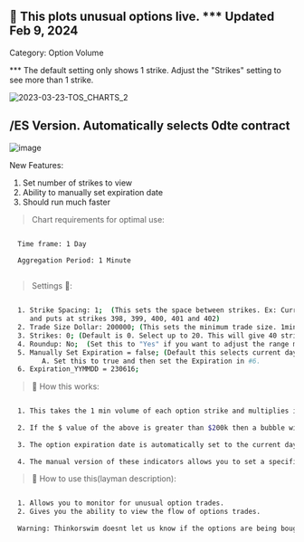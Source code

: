 ## 🚀 This plots unusual options live. *** Updated Feb 9, 2024

Category: Option Volume

*** The default setting only shows 1 strike. Adjust the "Strikes" setting to see more than 1 strike.

![2023-03-23-TOS_CHARTS_2](https://user-images.githubusercontent.com/75052782/227285731-0b805b9a-704c-462f-8780-d08926980c08.png)

## /ES Version. Automatically selects 0dte contract
![image](https://github.com/2187Nick/thinkscript/assets/75052782/25fee2da-6c91-4517-befe-bf9862f69233)


New Features:
1. Set number of strikes to view
2. Ability to manually set expiration date
3. Should run much faster

> Chart requirements for optimal use:
```bash

  Time frame: 1 Day

  Aggregation Period: 1 Minute
  
```




> Settings 👷‍:

```bash

  1. Strike Spacing: 1;  (This sets the space between strikes. Ex: Current SPY price is 400. It will monitor calls
     and puts at strikes 398, 399, 400, 401 and 402)
  2. Trade Size Dollar: 200000; (This sets the minimum trade size. 1min option volume * price.)
  3. Strikes: 0; (Default is 0. Select up to 20. This will give 40 strikes total)
  4. Roundup: No;  (Set this to "Yes" if you want to adjust the range monitored to higher strikes)
  5. Manually Set Expiration = false; (Default this selects current day. Which is good for SPY and QQQ)
        A. Set this to true and then set the Expiration in #6.
  6. Expiration_YYMMDD = 230616;


 ```


> 🧪 How this works: 

```bash

  1. This takes the 1 min volume of each option strike and multiplies it by the option price.
  
  2. If the $ value of the above is greater than $200k then a bubble will appear on the strike line. (Green = Calls. Red = Puts).
  
  3. The option expiration date is automatically set to the current day.(Ideal for SPY and QQQ)
  
  4. The manual version of these indicators allows you to set a specific expiration date.

 ```
 
> 🦖 How to use this(layman description):
```bash

  1. Allows you to monitor for unusual option trades.
  2. Gives you the ability to view the flow of options trades.
  
  Warning: Thinkorswim doesnt let us know if the options are being bought or sold.
       
```
